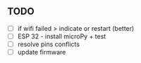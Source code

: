 ## TODO

- [ ] if wifi failed > indicate or restart (better)
- [ ] ESP 32 - install microPy + test
- [ ] resolve pins conflicts
- [ ] update firmware